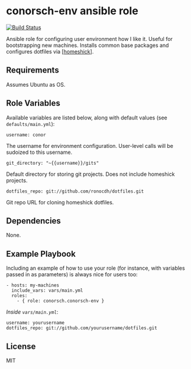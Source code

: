conorsch-env ansible role
=========
[![Build Status](https://travis-ci.org/conorsch/conorsch-env.svg?branch=master)](https://travis-ci.org/conorsch/conorsch-env)

Ansible role for configuring user environment how I like it. Useful 
for bootstrapping new machines. Installs common base packages
and configures dotfiles via [[homeshick]].

Requirements
------------

Assumes Ubuntu as OS.

Role Variables
--------------

Available variables are listed below, along with default values (see `defaults/main.yml`):

    username: conor
The username for environment configuration. User-level calls will be sudoized to this username.

    git_directory: "~{{username}}/gits"

Default directory for storing git projects. Does not include homeshick projects.

    dotfiles_repo: git://github.com/ronocdh/dotfiles.git

Git repo URL for cloning homeshick dotfiles.

Dependencies
------------

None.

Example Playbook
----------------

Including an example of how to use your role (for instance, with variables passed in as parameters) is always nice for users too:

    - hosts: my-machines
      include_vars: vars/main.yml
      roles:
        - { role: conorsch.conorsch-env }

*Inside `vars/main.yml`*:

    username: yourusername
    dotfiles_repo: git://github.com/yourusername/dotfiles.git

License
-------

MIT

[homeshick]:https://github.com/andsens/homeshick
